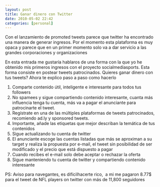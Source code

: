 ```yaml
---
layout: post
title: Ganar dinero con Twitter
date: 2010-05-02 22:42
categories: [personal]
---
```

Con el lanzamiento de promoted tweets parece que twitter ha encontrado una manera de generar ingresos. Por el momento esta plataforma es muy opaca y parece que en un primer momento solo va a dar servicio a las grandes corporaciones y organizaciones

En esta entrada me gustaría hablaros de una forma con la que yo he obtenido mis primeros ingresos con el proyecto socialmediasports. Esta forma consiste en postear tweets patrocinados. Quieres ganar dinero con tus tweets? Ahora te explico paso a paso como hacerlo

1. Comparte contenido útil, inteligente e interesante para todos tus followers
2. No spamees y sigue compartiendo contenido interesante, cuanta más influencia tenga tu cuenta, más va a pagar el anunciante para patrocinarte el tweet.
3. Regístrate en una de las múltiples plataformas de tweets patrocinados, recomiendo ad.ly y sponsored tweets.  
4. Importante, añade las etiquetas que mejor describan la temática de tus contenidos
5. Sigue actualizando tu cuenta de twitter
6. El anunciante escoge las cuentas listadas que más se aproximan a su target y realiza la propuesta por e-mail, el tweet sin posibilidad de ser modificado y el precio que está dispuesto a pagar
7. Cuando recibes el e-mail solo debe aceptar o rechazar la oferta
8. Sigue manteniendo tu cuenta de twitter y compartiendo contenido interesante

PS: Aviso para navegantes, es difícilhacerte rico,  a mi me pagaron 8.77$ para el tweet de NFL players on twitter con más de 11,800 seguidores
